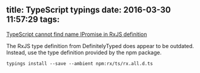 title: TypeScript typings
date: 2016-03-30 11:57:29
tags:
---

[TypeScript cannot find name IPromise in RxJS definition](http://stackoverflow.com/questions/35919693/typescript-cannot-find-name-ipromise-in-rxjs-definition)

The RxJS type definition from DefinitelyTyped does appear to be outdated. Instead, use the type definition provided by the npm package.

```
typings install --save --ambient npm:rx/ts/rx.all.d.ts
```



